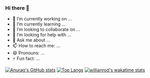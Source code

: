 ### Hi there 👋

- 🔭 I’m currently working on ...
- 🌱 I’m currently learning ...
- 👯 I’m looking to collaborate on ...
- 🤔 I’m looking for help with ...
- 💬 Ask me about ...
- 📫 How to reach me: ...
- 😄 Pronouns: ...
- ⚡ Fun fact: ...

[![Anurag's GitHub stats](https://github-readme-stats.vercel.app/api?username=ErnestThePoet&count_private=true&show_icons=true&theme=dracula)](https://github.com/anuraghazra/github-readme-stats)
[![Top Langs](https://github-readme-stats.vercel.app/api/top-langs/?username=ErnestThePoet&layout=compact&count_private=true&theme=dracula)](https://github.com/anuraghazra/github-readme-stats)
[![willianrod's wakatime stats](https://github-readme-stats.vercel.app/api/wakatime?username=ErnestThePoet&theme=dracula)](https://github.com/anuraghazra/github-readme-stats)
